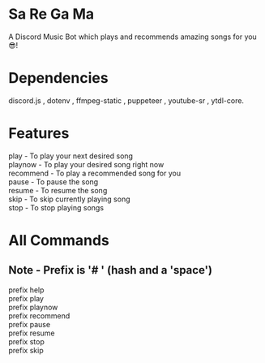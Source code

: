 # Sa Re Ga Ma
A Discord Music Bot which plays and recommends amazing songs for you :sunglasses:! 

# Dependencies
discord.js , dotenv , ffmpeg-static , puppeteer , youtube-sr , ytdl-core.

# Features
play - To play your next desired song <br/>
playnow - To play your desired song right now <br/>
recommend - To play a recommended song for you <br/>
pause - To pause the song <br/>
resume - To resume the song <br/>
skip - To skip currently playing song <br/>
stop - To stop playing songs <br/>

# All Commands
## Note - Prefix is '# ' (hash and a 'space') <br/>
prefix help <br/>
prefix play <songname><br/>
prefix playnow <songname><br/>
prefix recommend <br/>
prefix pause <br/>
prefix resume <br/>
prefix stop <br/>
prefix skip 
